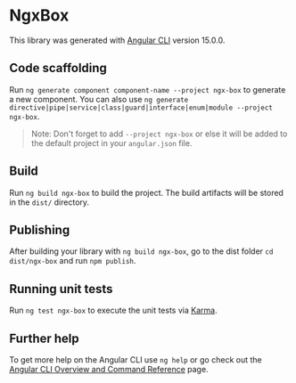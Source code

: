 # NgxBox

This library was generated with [Angular CLI](https://github.com/angular/angular-cli) version 15.0.0.

## Code scaffolding

Run `ng generate component component-name --project ngx-box` to generate a new component. You can also use `ng generate directive|pipe|service|class|guard|interface|enum|module --project ngx-box`.
> Note: Don't forget to add `--project ngx-box` or else it will be added to the default project in your `angular.json` file. 

## Build

Run `ng build ngx-box` to build the project. The build artifacts will be stored in the `dist/` directory.

## Publishing

After building your library with `ng build ngx-box`, go to the dist folder `cd dist/ngx-box` and run `npm publish`.

## Running unit tests

Run `ng test ngx-box` to execute the unit tests via [Karma](https://karma-runner.github.io).

## Further help

To get more help on the Angular CLI use `ng help` or go check out the [Angular CLI Overview and Command Reference](https://angular.io/cli) page.
